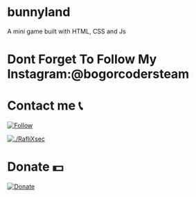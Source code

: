 # bunnyland
A mini game built with HTML, CSS and Js


# Dont Forget To Follow My Instagram:@bogorcodersteam

# Contact me 📞
<a href="https://www.instagram.com/skullcyberarmy" target="_blank"><img src="https://img.shields.io/badge/Instagram-%23E4405F.svg?&style=flat-square&logo=instagram&logoColor=white" alt="Follow"></a>

<a href="https://wa.me/6283869780790" target="_blank"><img src="https://img.shields.io/badge/Whatsapp-%808080.svg?&style=flat-square&logo=Whatsapp&logoColor=white" alt="./RafliXsec"></a>

# Donate 💵
<a href="https://saweria.co/donate/bogorcodersteam"><img alt="Donate" src="https://img.shields.io/badge/Saweria-F16061?style=for-the-badge&logo=ko-fi&logoColor=white" /></a>
